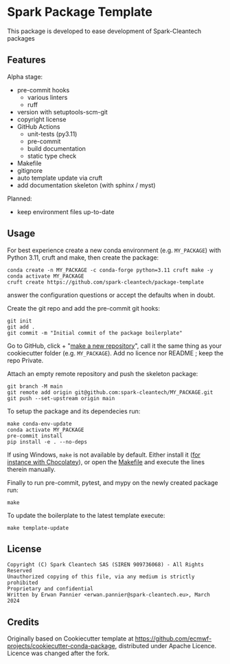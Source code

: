 # Spark Package Template

This package is developed to ease development of Spark-Cleantech packages

## Features

Alpha stage:

- pre-commit hooks
  - various linters
  - ruff
- version with setuptools-scm-git
- copyright license
- GitHub Actions
  - unit-tests (py3.11)
  - pre-commit
  - build documentation
  - static type check
- Makefile
- gitignore
- auto template update via cruft
- add documentation skeleton (with sphinx / myst)

Planned:

- keep environment files up-to-date

## Usage

For best experience create a new conda environment (e.g. `MY_PACKAGE`) with Python 3.11,
cruft and make, then create the package:

```
conda create -n MY_PACKAGE -c conda-forge python=3.11 cruft make -y
conda activate MY_PACKAGE
cruft create https://github.com/spark-cleantech/package-template
```

answer the configuration questions or accept the defaults when in doubt.

Create the git repo and add the pre-commit git hooks:

```
git init
git add .
git commit -m "Initial commit of the package boilerplate"
```

Go to GitHub, click + "[make a new repository](https://github.com/organizations/spark-cleantech/repositories/new)", call it the same thing
as your cookiecutter folder (e.g. `MY_PACKAGE`). Add no licence nor README ;
keep the repo Private.

Attach an empty remote repository and push the skeleton package:

```
git branch -M main
git remote add origin git@github.com:spark-cleantech/MY_PACKAGE.git
git push --set-upstream origin main
```

To setup the package and its dependecies run:

```
make conda-env-update
conda activate MY_PACKAGE
pre-commit install
pip install -e . --no-deps
```

If using Windows, `make` is not available by default. Either install it
([for instance with Chocolatey](https://stackoverflow.com/questions/32127524/how-to-install-and-use-make-in-windows)),
or open the [Makefile](./Makefile) and execute the lines therein manually.

Finally to run pre-commit, pytest, and mypy on the newly created package run:

```
make
```

To update the boilerplate to the latest template execute:

```
make template-update
```

## License

```
Copyright (C) Spark Cleantech SAS (SIREN 909736068) - All Rights Reserved
Unauthorized copying of this file, via any medium is strictly prohibited
Proprietary and confidential
Written by Erwan Pannier <erwan.pannier@spark-cleantech.eu>, March 2024
```

## Credits

Originally based on Cookiecutter template at https://github.com/ecmwf-projects/cookiecutter-conda-package,
distributed under Apache Licence. Licence was changed after the fork.
